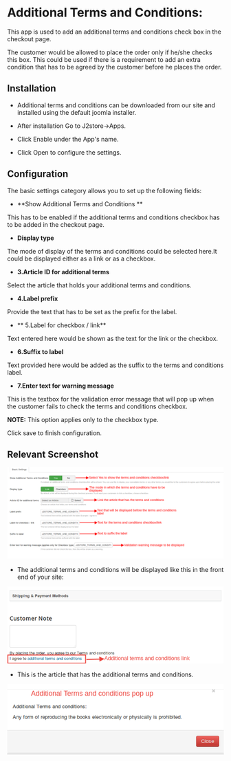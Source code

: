 # Additional Terms and Conditions:

This app is used to add an additional terms and conditions check box in the checkout page.

The customer would be allowed to place the order only if he/she checks this box. This could be used if there is a requirement to add an extra condition that has to be agreed by the customer before he places the order.

## Installation

* Additional terms and conditions can be downloaded from our site and installed using the default joomla installer.

* After installation Go to  J2store->Apps.

* Click Enable under the App's name.

* Click Open to configure the settings.

## Configuration

The basic settings category allows you to set up the following fields:

* **Show Additional Terms and Conditions **

 This has to be enabled if the additional terms and conditions checkbox has to be added in the checkout page.

* **Display type**

 The mode of display of the terms and conditions could be selected here.It could be displayed either as a link or as a checkbox.

* **3.Article ID for additional terms**

 Select the article that holds your additional terms and conditions.

* **4.Label prefix**

 Provide the text that has to be set as the prefix for the label.

* ** 5.Label for checkbox / link**

 Text entered here would be shown as the text for the link or the checkbox.

* **6.Suffix to label**

 Text provided here would be added as the suffix to the terms and conditions label.

* **7.Enter text for warning message**

 This is the textbox for the validation error message that will pop up when the customer fails to check the terms and conditions checkbox.

 **NOTE:** This option applies only to the checkbox type.

 Click save to finish configuration.

## Relevant Screenshot

![](./assets/images/additionaltermsandconditions.png)

* The  additional terms and conditions will be displayed like this in the front end of your site:

![](./assets/images/additionaltermsandconditionsfront.png)



* This is the article that has the additional terms and conditions.


![](./assets/images/additionaltermsandconditionsfront1.png)
